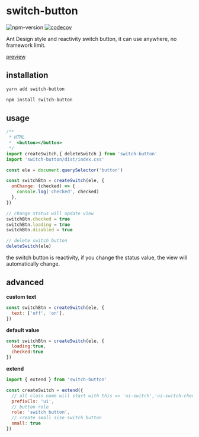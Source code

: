 # switch-button 
![npm-version](https://img.shields.io/npm/v/switch-button.svg)
[![codecov](https://codecov.io/gh/zhangyu1818/switch-button/branch/main/graph/badge.svg?token=XMOY7SVSJ4)](https://codecov.io/gh/zhangyu1818/switch-button)

Ant Design style and reactivity switch button, it can use anywhere, no framework limit.

[preview](https://zhangyu1818.github.io/switch-button/)

## installation

```bash
yarn add switch-button
```

```bash
npm install switch-button
```

## usage

```javascript
/**
 * HTML
 *  <button></button>
 */
import createSwitch,{ deleteSwitch } from 'switch-button'
import 'switch-button/dist/index.css'

const ele = document.querySelector('button')

const switchBtn = createSwitch(ele, {
  onChange: (checked) => {
    console.log('checked', checked)
  },
})

// change status will update view
switchBtn.checked = true
switchBtn.loading = true
switchBtn.disabled = true

// delete switch button
deleteSwitch(ele)
```
the switch button is reactivity, if you change the status value, the view will automatically change.

## advanced

**custom text**

```javascript
const switchBtn = createSwitch(ele, {
  text: ['off', 'on'],
})
```

**default value**

```javascript
const switchBtn = createSwitch(ele, {
  loading:true,
  checked:true
})
```

**extend**

```javascript
import { extend } from 'switch-button'

const createSwitch = extend({ 
  // all class name will start with this => 'ui-switch','ui-switch-checked' ...
  prefixCls: 'ui',  
  // button role
  role: 'switch button', 
  // create small size switch button
  small: true 
})
```

